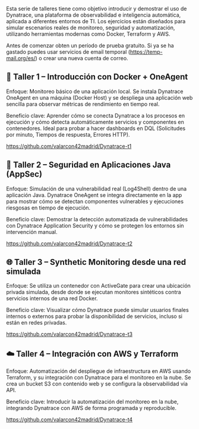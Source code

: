 Esta serie de talleres tiene como objetivo introducir y demostrar el uso de Dynatrace, una plataforma de observabilidad e inteligencia automática, aplicada a diferentes entornos de TI. Los ejercicios están diseñados para simular escenarios reales de monitoreo, seguridad y automatización, utilizando herramientas modernas como Docker, Terraform y AWS.

Antes de comenzar obten un período de prueba gratuito. Si ya se ha gastado puedes usar servicios de email temporal (https://temp-mail.org/es/) o crear una nueva cuenta de correo.

## 🧪 Taller 1 – Introducción con Docker + OneAgent
Enfoque:
Monitoreo básico de una aplicación local.
Se instala Dynatrace OneAgent en una máquina (Docker Host) y se despliega una aplicación web sencilla para observar métricas de rendimiento en tiempo real.

Beneficio clave:
Aprender cómo se conecta Dynatrace a los procesos en ejecución y cómo detecta automáticamente servicios y componentes en contenedores. Ideal para probar a hacer dashboards en DQL (Solicitudes por minuto, Tiempos de respuesta, Errores HTTP).


https://github.com/valarcon42madrid/Dynatrace-t1



## 🔐 Taller 2 – Seguridad en Aplicaciones Java (AppSec)
Enfoque:
Simulación de una vulnerabilidad real (Log4Shell) dentro de una aplicación Java.
Dynatrace OneAgent se integra directamente en la app para mostrar cómo se detectan componentes vulnerables y ejecuciones riesgosas en tiempo de ejecución.

Beneficio clave:
Demostrar la detección automatizada de vulnerabilidades con Dynatrace Application Security y cómo se protegen los entornos sin intervención manual.


https://github.com/valarcon42madrid/Dynatrace-t2



## 🌐 Taller 3 – Synthetic Monitoring desde una red simulada
Enfoque:
Se utiliza un contenedor con ActiveGate para crear una ubicación privada simulada, desde donde se ejecutan monitores sintéticos contra servicios internos de una red Docker.

Beneficio clave:
Visualizar cómo Dynatrace puede simular usuarios finales internos o externos para probar la disponibilidad de servicios, incluso si están en redes privadas.


https://github.com/valarcon42madrid/Dynatrace-t3

## ☁️ Taller 4 – Integración con AWS y Terraform
Enfoque:
Automatización del despliegue de infraestructura en AWS usando Terraform, y su integración con Dynatrace para el monitoreo en la nube.
Se crea un bucket S3 con contenido web y se configura la observabilidad vía API.

Beneficio clave:
Introducir la automatización del monitoreo en la nube, integrando Dynatrace con AWS de forma programada y reproducible.


https://github.com/valarcon42madrid/Dynatrace-t4
